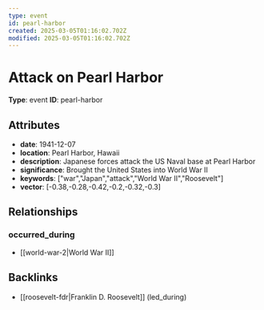 ```yaml
---
type: event
id: pearl-harbor
created: 2025-03-05T01:16:02.702Z
modified: 2025-03-05T01:16:02.702Z
---
```


# Attack on Pearl Harbor

**Type**: event
**ID**: pearl-harbor

## Attributes

- **date**: 1941-12-07
- **location**: Pearl Harbor, Hawaii
- **description**: Japanese forces attack the US Naval base at Pearl Harbor
- **significance**: Brought the United States into World War II
- **keywords**: ["war","Japan","attack","World War II","Roosevelt"]
- **vector**: [-0.38,-0.28,-0.42,-0.2,-0.32,-0.3]

## Relationships

### occurred_during

- [[world-war-2|World War II]]

## Backlinks

- [[roosevelt-fdr|Franklin D. Roosevelt]] (led_during)

